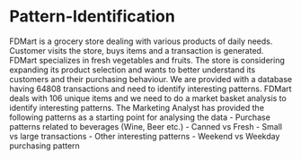 # Pattern-Identification
FDMart is a grocery store dealing with various products of daily needs. Customer visits the store, buys items and a transaction is generated. FDMart specializes in fresh vegetables and fruits. The store is considering expanding its product selection and wants to better understand its customers and their purchasing behaviour. We are provided with a database having 64808 transactions and need to identify interesting patterns. FDMart deals with 106 unique items and we need to do a market basket analysis to identify interesting patterns.  The Marketing Analyst has provided the following patterns as a starting point for analysing the data                                          -	Purchase patterns related to beverages (Wine, Beer etc.)                                                                                -	Canned vs Fresh                                                                                                                         -	Small vs large transactions                                                                                                              -	Other interesting patterns                                                                                                              -	Weekend vs Weekday purchasing pattern







